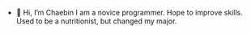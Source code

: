 - 👋 Hi, I’m Chaebin
I am a novice programmer. Hope to improve skills.
Used to be a nutritionist, but changed my major.
<!---
Chaeb24/Chaeb24 is a ✨ special ✨ repository because its `README.md` (this file) appears on your GitHub profile.
You can click the Preview link to take a look at your changes.
--->
